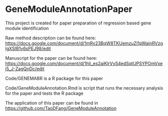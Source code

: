 # GeneModuleAnnotationPaper
This project is created for paper preparation of regression based gene module identification

Raw method description can be found here: https://docs.google.com/document/d/1mRv23BqW8TKUemzuZl1pWainRVzglgXSIB1y6sPEJ98/edit

Manuscript for the paper can be found here: https://docs.google.com/document/d/1hIi_es2aiKlrVyS4edSqtUPSYPOmVxej5_J-ZagQnDc/edit

Code/GENEMABR is a R package for this paper

Code/GeneModuleAnnotation.Rmd is script that runs the necessary analysis for the paper and tests the R package

The application of this paper can be found in https://github.com/TaoDFang/GeneModuleAnnotation
